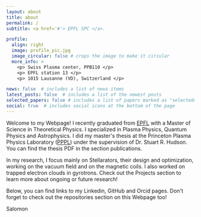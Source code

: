 ```yaml
---
layout: about
title: about
permalink: /
subtitle: <a href='#'> EPFL SPC </a>.

profile:
  align: right
  image: profile_pic.jpg
  image_circular: false # crops the image to make it circular
  more_info: >
    <p> Swiss Plasma center, PPB110 </p>
    <p> EPFL station 13 </p>
    <p> 1015 Lausanne (VD), Switzerland </p>

news: false  # includes a list of news items
latest_posts: false  # includes a list of the newest posts
selected_papers: false # includes a list of papers marked as "selected={true}"
social: true  # includes social icons at the bottom of the page
---
```


Welcome to my Webpage! I recently graduated from [EPFL](https://www.epfl.ch/en/) with a Master of Science in Theoretical Physics. I specialized in Plasma Physics, Quantum Physics and Astrophysics. I did my master's thesis at the Princeton Plasma Physics Laboratory ([PPPL](https://www.pppl.gov)) under the supervision of Dr. Stuart R. Hudson. You can find the thesis PDF in the section publications.

In my research, I focus mainly on Stellarators, their design and optimization, working on the vacuum field and on the magnetic coils. I also worked on trapped electron clouds in gyrotrons. Check out the Projects section to learn more about ongoing or future research!  

Below, you can find links to my Linkedin, GitHub and Orcid pages. Don't forget to check out the repositories section on this Webpage too! 

Salomon 
